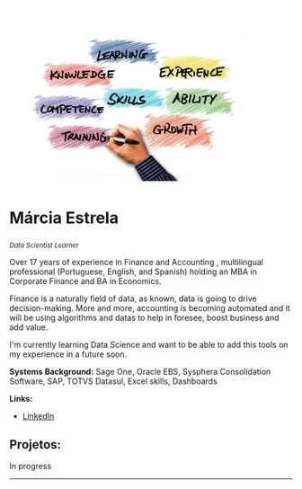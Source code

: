 <p align="center">
  <img src="skills.png" >
</p>

# Márcia Estrela
<sub>*Data Scientist Learner*</sub>

Over 17 years of experience in Finance and Accounting , multilingual professional (Portuguese, English, and Spanish) holding an MBA in Corporate Finance and BA in Economics.

Finance is a naturally field of data, as known, data is going to drive decision-making. More and more, accounting is becoming automated and it will be using algorithms and datas to help in foresee, boost business and add value. 

I'm currently learning Data Science and want to be able to add this tools on my experience in a future soon.

**Systems Background:**
Sage One, Oracle EBS, Sysphera Consolidation Software, SAP, TOTVS Datasul, Excel skills, Dashboards


**Links:**
* [LinkedIn](https://www.linkedin.com/in/marciaestrela)



## Projetos: 
In progress 


---

